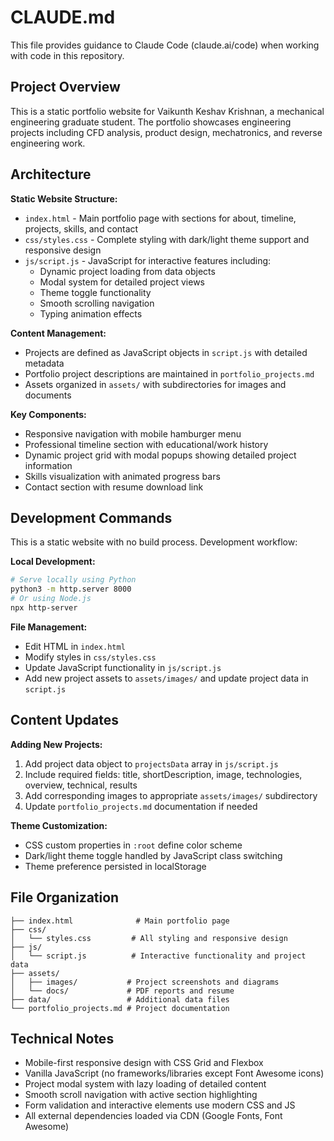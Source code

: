 # CLAUDE.md

This file provides guidance to Claude Code (claude.ai/code) when working with code in this repository.

## Project Overview

This is a static portfolio website for Vaikunth Keshav Krishnan, a mechanical engineering graduate student. The portfolio showcases engineering projects including CFD analysis, product design, mechatronics, and reverse engineering work.

## Architecture

**Static Website Structure:**
- `index.html` - Main portfolio page with sections for about, timeline, projects, skills, and contact
- `css/styles.css` - Complete styling with dark/light theme support and responsive design
- `js/script.js` - JavaScript for interactive features including:
  - Dynamic project loading from data objects
  - Modal system for detailed project views
  - Theme toggle functionality
  - Smooth scrolling navigation
  - Typing animation effects

**Content Management:**
- Projects are defined as JavaScript objects in `script.js` with detailed metadata
- Portfolio project descriptions are maintained in `portfolio_projects.md`
- Assets organized in `assets/` with subdirectories for images and documents

**Key Components:**
- Responsive navigation with mobile hamburger menu
- Professional timeline section with educational/work history
- Dynamic project grid with modal popups showing detailed project information
- Skills visualization with animated progress bars
- Contact section with resume download link

## Development Commands

This is a static website with no build process. Development workflow:

**Local Development:**
```bash
# Serve locally using Python
python3 -m http.server 8000
# Or using Node.js
npx http-server
```

**File Management:**
- Edit HTML in `index.html`
- Modify styles in `css/styles.css`
- Update JavaScript functionality in `js/script.js`
- Add new project assets to `assets/images/` and update project data in `script.js`

## Content Updates

**Adding New Projects:**
1. Add project data object to `projectsData` array in `js/script.js`
2. Include required fields: title, shortDescription, image, technologies, overview, technical, results
3. Add corresponding images to appropriate `assets/images/` subdirectory
4. Update `portfolio_projects.md` documentation if needed

**Theme Customization:**
- CSS custom properties in `:root` define color scheme
- Dark/light theme toggle handled by JavaScript class switching
- Theme preference persisted in localStorage

## File Organization

```
├── index.html              # Main portfolio page
├── css/
│   └── styles.css         # All styling and responsive design
├── js/
│   └── script.js          # Interactive functionality and project data
├── assets/
│   ├── images/           # Project screenshots and diagrams
│   └── docs/             # PDF reports and resume
├── data/                 # Additional data files
└── portfolio_projects.md # Project documentation
```

## Technical Notes

- Mobile-first responsive design with CSS Grid and Flexbox
- Vanilla JavaScript (no frameworks/libraries except Font Awesome icons)
- Project modal system with lazy loading of detailed content
- Smooth scroll navigation with active section highlighting
- Form validation and interactive elements use modern CSS and JS
- All external dependencies loaded via CDN (Google Fonts, Font Awesome)